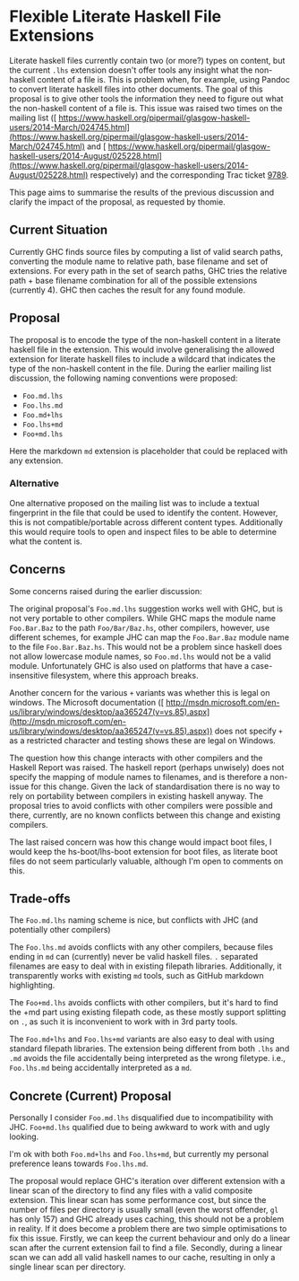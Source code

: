 # Flexible Literate Haskell File Extensions



Literate haskell files currently contain two (or more?) types on content, but the current `.lhs` extension doesn't offer tools any insight what the non-haskell content of a file is. This is problem when, for example, using Pandoc to convert literate haskell files into other documents. The goal of this proposal is to give other tools the information they need to figure out what the non-haskell content of a file is. This issue was raised two times on the mailing list ([
https://www.haskell.org/pipermail/glasgow-haskell-users/2014-March/024745.html](https://www.haskell.org/pipermail/glasgow-haskell-users/2014-March/024745.html) and [
https://www.haskell.org/pipermail/glasgow-haskell-users/2014-August/025228.html](https://www.haskell.org/pipermail/glasgow-haskell-users/2014-August/025228.html) respectively) and the corresponding Trac ticket [9789](https://gitlab.staging.haskell.org/ghc/ghc/issues/9789).



This page aims to summarise the results of the previous discussion and clarify the impact of the proposal, as requested by thomie.


## Current Situation



Currently GHC finds source files by computing a list of valid search paths, converting the module name to relative path, base filename and set of extensions. For every path in the set of search paths, GHC tries the relative path + base filename combination for all of the possible extensions (currently 4). GHC then caches the result for any found module.


## Proposal



The proposal is to encode the type of the non-haskell content in a literate haskell file in the extension. This would involve generalising the allowed extension for literate haskell files to include a wildcard that indicates the type of the non-haskell content in the file. During the earlier mailing list discussion, the following naming conventions were proposed:


- `Foo.md.lhs`
- `Foo.lhs.md`
- `Foo.md+lhs`
- `Foo.lhs+md`
- `Foo+md.lhs`


Here the markdown `md` extension is placeholder that could be replaced with any extension.


### Alternative



One alternative proposed on the mailing list was to include a textual fingerprint in the file that could be used to identify the content. However, this is not compatible/portable across different content types. Additionally this would require tools to open and inspect files to be able to determine what the content is.


## Concerns



Some concerns raised during the earlier discussion:



The original proposal's `Foo.md.lhs` suggestion works well with GHC, but is not very portable to other compilers. While GHC maps the module name `Foo.Bar.Baz` to the path `Foo/Bar/Baz.hs`, other compilers, however, use different schemes, for example JHC can map the `Foo.Bar.Baz` module name to the file `Foo.Bar.Baz.hs`. This would not be a problem since haskell does not allow lowercase module names, so `Foo.md.lhs` would not be a valid module. Unfortunately GHC is also used on platforms that have a case-insensitive filesystem, where this approach breaks.



Another concern for the various `+` variants was whether this is legal on windows. The Microsoft documentation ([
http://msdn.microsoft.com/en-us/library/windows/desktop/aa365247(v=vs.85).aspx](http://msdn.microsoft.com/en-us/library/windows/desktop/aa365247(v=vs.85).aspx)) does not specify `+` as a restricted character and testing shows these are legal on Windows.



The question how this change interacts with other compilers and the Haskell Report was raised. The haskell report (perhaps unwisely) does not specify the mapping of module names to filenames, and is therefore a non-issue for this change. Given the lack of standardisation there is no way to rely on portability between compilers in existing haskell anyway. The proposal tries to avoid conflicts with other compilers were possible and there, currently, are no known conflicts between this change and existing compilers.



The last raised concern was how this change would impact boot files, I would keep the hs-boot/lhs-boot extension for boot files, as literate boot files do not seem particularly valuable, although I'm open to comments on this.


## Trade-offs



The `Foo.md.lhs` naming scheme is nice, but conflicts with JHC (and potentially other compilers)



The `Foo.lhs.md` avoids conflicts with any other compilers, because files ending in `md` can (currently) never be valid haskell files. `.` separated filenames are easy to deal with in existing filepath libraries. Additionally, it transparently works with existing `md` tools, such as GitHub markdown highlighting.



The `Foo+md.lhs` avoids conflicts with other compilers, but it's hard to find the +md part using existing filepath code, as these mostly support splitting on `.`, as such it is inconvenient to work with in 3rd party tools.



The `Foo.md+lhs` and `Foo.lhs+md` variants are also easy to deal with using standard filepath libraries. The extension being different from both `.lhs` and `.md` avoids the file accidentally being interpreted as the wrong filetype. i.e., `Foo.lhs.md` being accidentally interpreted as a `md`.


## Concrete (Current) Proposal



Personally I consider `Foo.md.lhs` disqualified due to incompatibility with JHC. `Foo+md.lhs` qualified due to being awkward to work with and ugly looking.



I'm ok with both `Foo.md+lhs` and `Foo.lhs+md`, but currently my personal preference leans towards `Foo.lhs.md`.



The proposal would replace GHC's iteration over different extension with a linear scan of the directory to find any files with a valid composite extension. This linear scan has some performance cost, but since the number of files per directory is usually small (even the worst offender, `gl` has only 157) and GHC already uses caching, this should not be a problem in reality. If it does become a problem there are two simple optimisations to fix this issue. Firstly, we can keep the current behaviour and only do a linear scan after the current extension fail to find a file. Secondly, during a linear scan we can add all valid haskell names to our cache, resulting in only a single linear scan per directory.


